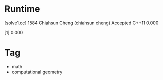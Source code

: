 # Runtime

[solve1.cc]
1584    Chiahsun Cheng (chiahsun cheng)   Accepted  C++11   0.000


[1] 0.000


# Tag

* math
* computational geometry
